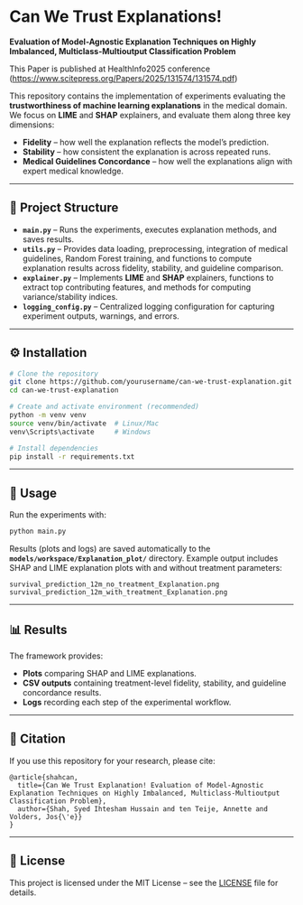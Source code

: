 
# Can We Trust Explanations! 
**Evaluation of Model-Agnostic Explanation Techniques on Highly**
**Imbalanced, Multiclass-Multioutput Classification Problem**

This Paper is published at HealthInfo2025 conference (https://www.scitepress.org/Papers/2025/131574/131574.pdf)

This repository contains the implementation of experiments evaluating the **trustworthiness of machine learning explanations** in the medical domain.
We focus on **LIME** and **SHAP** explainers, and evaluate them along three key dimensions:

* **Fidelity** – how well the explanation reflects the model’s prediction.
* **Stability** – how consistent the explanation is across repeated runs.
* **Medical Guidelines Concordance** – how well the explanations align with expert medical knowledge.

---

## 📂 Project Structure

* **`main.py`** – Runs the experiments, executes explanation methods, and saves results.
* **`utils.py`** – Provides data loading, preprocessing, integration of medical guidelines, Random Forest training, and functions to compute explanation results across fidelity, stability, and guideline comparison.
* **`explainer.py`** – Implements **LIME** and **SHAP** explainers, functions to extract top contributing features, and methods for computing variance/stability indices.
* **`logging_config.py`** – Centralized logging configuration for capturing experiment outputs, warnings, and errors.

---

## ⚙️ Installation

```bash
# Clone the repository
git clone https://github.com/yourusername/can-we-trust-explanation.git
cd can-we-trust-explanation

# Create and activate environment (recommended)
python -m venv venv
source venv/bin/activate  # Linux/Mac
venv\Scripts\activate     # Windows

# Install dependencies
pip install -r requirements.txt
```

---

## 🚀 Usage

Run the experiments with:

```bash
python main.py
```

Results (plots and logs) are saved automatically to the **`models/workspace/Explanation_plot/`** directory.
Example output includes SHAP and LIME explanation plots with and without treatment parameters:

```
survival_prediction_12m_no_treatment_Explanation.png
survival_prediction_12m_with_treatment_Explanation.png
```

---

## 📊 Results

The framework provides:

* **Plots** comparing SHAP and LIME explanations.
* **CSV outputs** containing treatment-level fidelity, stability, and guideline concordance results.
* **Logs** recording each step of the experimental workflow.

---

## 🧾 Citation

If you use this repository for your research, please cite:

```
@article{shahcan,
  title={Can We Trust Explanation! Evaluation of Model-Agnostic Explanation Techniques on Highly Imbalanced, Multiclass-Multioutput Classification Problem},
  author={Shah, Syed Ihtesham Hussain and ten Teije, Annette and Volders, Jos{\'e}}
}
```

---

## 📌 License

This project is licensed under the MIT License – see the [LICENSE](LICENSE) file for details.